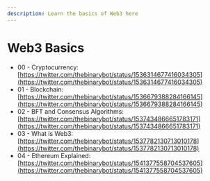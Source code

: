 ```yaml
---
description: Learn the basics of Web3 here
---
```


# Web3 Basics

* 00 - Cryptocurrency: [https://twitter.com/thebinarybot/status/1536314677416034305](https://twitter.com/thebinarybot/status/1536314677416034305)
* 01 - Blockchain: [https://twitter.com/thebinarybot/status/1536679388284166145](https://twitter.com/thebinarybot/status/1536679388284166145)
* 02 - BFT and Consensus Algorithms: [https://twitter.com/thebinarybot/status/1537434866651783171](https://twitter.com/thebinarybot/status/1537434866651783171)
* 03 - What is Web3: [https://twitter.com/thebinarybot/status/1537782130713010178](https://twitter.com/thebinarybot/status/1537782130713010178)
* 04 - Ethereum Explained: [https://twitter.com/thebinarybot/status/1541377558704537605](https://twitter.com/thebinarybot/status/1541377558704537605)

